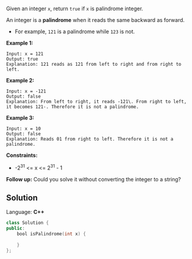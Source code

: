 Given an integer `x`, return `true` if `x` is palindrome integer.

An integer is a **palindrome** when it reads the same backward as forward.

*   For example, `121` is a palindrome while `123` is not.

**Example 1:**

```
Input: x = 121
Output: true
Explanation: 121 reads as 121 from left to right and from right to left.
```

**Example 2:**

```
Input: x = -121
Output: false
Explanation: From left to right, it reads -121\. From right to left, it becomes 121-. Therefore it is not a palindrome.
```

**Example 3:**

```
Input: x = 10
Output: false
Explanation: Reads 01 from right to left. Therefore it is not a palindrome.
```

**Constraints:**

*   -2<sup>31</sup> <= x <= 2<sup>31</sup> - 1

**Follow up:** Could you solve it without converting the integer to a string?

## Solution

Language: **C++**

```c++
class Solution {
public:
    bool isPalindrome(int x) {
        
    }
};
```